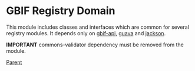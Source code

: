 # GBIF Registry Domain

This module includes classes and interfaces which are common for several registry modules.
It depends only on [gbif-api](https://github.com/gbif/gbif-api), [guava](https://github.com/google/guava) and [jackson](https://github.com/FasterXML/jackson).

**IMPORTANT** commons-validator dependency must be removed from the module.

[Parent](../README.md)
